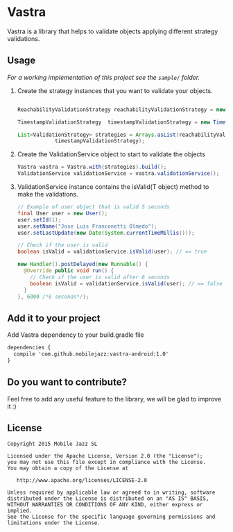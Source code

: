 Vastra
=============

Vastra is a library that helps to validate objects applying different strategy validations.

Usage
-----

*For a working implementation of this project see the `sample/` folder.*

1. Create the strategy instances that you want to validate your objects.

    ```java

    ReachabilityValidationStrategy reachabilityValidationStrategy = new ReachabilityValidationStrategy(getApplicationContext());

    TimestampValidationStrategy  timestampValidationStrategy = new TimestampValidationStrategy();
    
    List<ValidationStrategy> strategies = Arrays.asList(reachabilityValidationStrategy,
                timestampValidationStrategy);
    ```

2. Create the ValidationService object to start to validate the objects

    ```java
    Vastra vastra = Vastra.with(strategies).build();
    ValidationService validationService = vastra.validationService();
    ```

3. ValidationService instance contains the isValid(T object) method to make the validations.

    ```java
    // Example of user object that is valid 5 seconds
    final User user = new User();
    user.setId(1);
    user.setName("Jose Luis Franconetti Olmedo");
    user.setLastUpdate(new Date(System.currentTimeMillis()));

    // Check if the user is valid
    boolean isValid = validationService.isValid(user); // == true

    new Handler().postDelayed(new Runnable() {
      @Override public void run() {
        // Check if the user is valid after 6 seconds
        boolean isValid = validationService.isValid(user); // == false
      }
    }, 6000 /*6 seconds*/);
    ```

Add it to your project
-------------------------------

Add Vastra dependency to your build.gradle file

```xml
dependencies {
  compile 'com.github.mobilejazz:vastra-android:1.0'
}
```

Do you want to contribute?
------------

Feel free to add any useful feature to the library, we will be glad to improve it :)

License
-------

    Copyright 2015 Mobile Jazz SL

    Licensed under the Apache License, Version 2.0 (the "License");
    you may not use this file except in compliance with the License.
    You may obtain a copy of the License at

       http://www.apache.org/licenses/LICENSE-2.0

    Unless required by applicable law or agreed to in writing, software
    distributed under the License is distributed on an "AS IS" BASIS,
    WITHOUT WARRANTIES OR CONDITIONS OF ANY KIND, either express or implied.
    See the License for the specific language governing permissions and
    limitations under the License.

